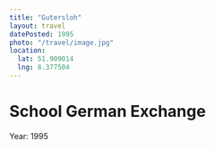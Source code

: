 ```yaml
---
title: "Gutersloh"
layout: travel
datePosted: 1995
photo: "/travel/image.jpg"
location:
  lat: 51.909014
  lng: 8.377504
---
```

# School German Exchange



Year: 1995

